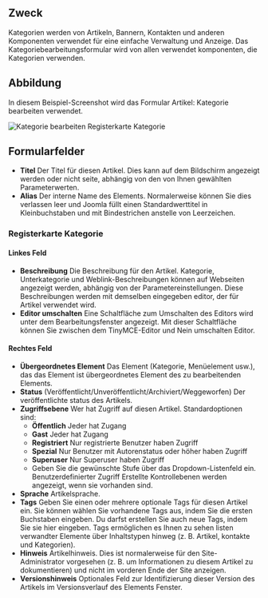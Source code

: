 <!-- Filename: Help6.x:Edit_Category / Display title: Kategorie bearbeiten -->

## Zweck

Kategorien werden von Artikeln, Bannern, Kontakten und anderen Komponenten verwendet 
für eine einfache Verwaltung und Anzeige. Das Kategoriebearbeitungsformular wird von allen verwendet 
komponenten, die Kategorien verwenden.

## Abbildung

In diesem Beispiel-Screenshot wird das Formular Artikel: Kategorie bearbeiten verwendet.

![Kategorie bearbeiten Registerkarte Kategorie](../../../de/images/common-elements/articles-edit-category-category-tab.png)

## Formularfelder

- **Titel** Der Titel für diesen Artikel. Dies kann auf dem Bildschirm angezeigt werden oder nicht
  seite, abhängig von den von Ihnen gewählten Parameterwerten.
- **Alias** Der interne Name des Elements. Normalerweise können Sie dies verlassen
  leer und Joomla füllt einen Standardwerttitel in Kleinbuchstaben und
  mit Bindestrichen anstelle von Leerzeichen.

### Registerkarte Kategorie

#### Linkes Feld

- **Beschreibung** Die Beschreibung für den Artikel. Kategorie, Unterkategorie
  und Weblink-Beschreibungen können auf Webseiten angezeigt werden, abhängig von der
  Parametereinstellungen. Diese Beschreibungen werden mit demselben eingegeben
  editor, der für Artikel verwendet wird.
- **Editor umschalten** Eine Schaltfläche zum Umschalten des Editors wird unter dem Bearbeitungsfenster angezeigt.
  Mit dieser Schaltfläche können Sie zwischen dem TinyMCE-Editor und Nein umschalten
  Editor.

#### Rechtes Feld

- **Übergeordnetes Element** Das Element (Kategorie, Menüelement usw.), das das Element ist
  übergeordnetes Element des zu bearbeitenden Elements.
- **Status** (Veröffentlicht/Unveröffentlicht/Archiviert/Weggeworfen) Der veröffentlichte
  status des Artikels.
- **Zugriffsebene** Wer hat Zugriff auf diesen Artikel. Standardoptionen sind:
  - **Öffentlich** Jeder hat Zugang
  - **Gast** Jeder hat Zugang
  - **Registriert** Nur registrierte Benutzer haben Zugriff
  - **Spezial** Nur Benutzer mit Autorenstatus oder höher haben Zugriff
  - **Superuser** Nur Superuser haben Zugriff
  - Geben Sie die gewünschte Stufe über das Dropdown-Listenfeld ein. Benutzerdefinierter Zugriff
    Erstellte Kontrollebenen werden angezeigt, wenn sie vorhanden sind.
- **Sprache** Artikelsprache.
- **Tags** Geben Sie einen oder mehrere optionale Tags für diesen Artikel ein. Sie können
  wählen Sie vorhandene Tags aus, indem Sie die ersten Buchstaben eingeben. Du darfst
  erstellen Sie auch neue Tags, indem Sie sie hier eingeben. Tags ermöglichen es Ihnen zu sehen
  listen verwandter Elemente über Inhaltstypen hinweg (z. B. Artikel,
  kontakte und Kategorien).
- **Hinweis** Artikelhinweis. Dies ist normalerweise für den Site-Administrator vorgesehen
  (z. B. um Informationen zu diesem Artikel zu dokumentieren) und nicht
  im vorderen Ende der Site anzeigen.
- **Versionshinweis** Optionales Feld zur Identifizierung dieser Version des Artikels
  im Versionsverlauf des Elements
  Fenster.
